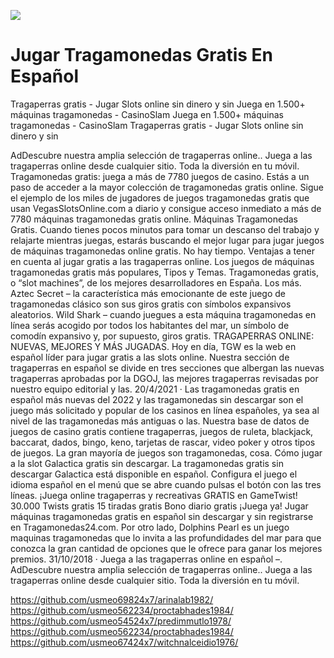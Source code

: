 [![](http://viagrausca.com/mobile.jpg)](http://playandclickcasinos.com/)

# Jugar Tragamonedas Gratis En Español
Tragaperras gratis - Jugar Slots online sin dinero y sin Juega en 1.500+ máquinas tragamonedas - CasinoSlam Juega en 1.500+ máquinas tragamonedas - CasinoSlam Tragaperras gratis - Jugar Slots online sin dinero y sin

AdDescubre nuestra amplia selección de tragaperras online.. Juega a las tragaperras online desde cualquier sitio. Toda la diversión en tu móvil. Tragamonedas gratis: juega a más de 7780 juegos de casino. Estás a un paso de acceder a la mayor colección de tragamonedas gratis online. Sigue el ejemplo de los miles de jugadores de juegos tragamonedas gratis que usan VegasSlotsOnline.com a diario y consigue acceso inmediato a más de 7780 máquinas tragamonedas gratis online. Máquinas Tragamonedas Gratis. Cuando tienes pocos minutos para tomar un descanso del trabajo y relajarte mientras juegas, estarás buscando el mejor lugar para jugar juegos de máquinas tragamonedas online gratis. No hay tiempo. Ventajas a tener en cuenta al jugar gratis a las tragaperras online. Los juegos de máquinas tragamonedas gratis más populares, Tipos y Temas. Tragamonedas gratis, o “slot machines”, de los mejores desarrolladores en España. Los más. Aztec Secret – la característica más emocionante de este juego de tragamonedas clásico son sus giros gratis con símbolos expansivos aleatorios. Wild Shark – cuando juegues a esta máquina tragamonedas en línea serás acogido por todos los habitantes del mar, un símbolo de comodín expansivo y, por supuesto, giros gratis. TRAGAPERRAS ONLINE: NUEVAS, MEJORES Y MÁS JUGADAS. Hoy en día, TGW es la web en español líder para jugar gratis a las slots online. Nuestra sección de tragaperras en español se divide en tres secciones que albergan las nuevas tragaperras aprobadas por la DGOJ, las mejores tragaperras revisadas por nuestro equipo editorial y las. 20/4/2021 · Las tragamonedas gratis en español más nuevas del 2022 y las tragamonedas sin descargar son el juego más solicitado y popular de los casinos en línea españoles, ya sea al nivel de las tragamonedas más antiguas o las. Nuestra base de datos de juegos de casino gratis contiene tragaperras, juegos de ruleta, blackjack, baccarat, dados, bingo, keno, tarjetas de rascar, video poker y otros tipos de juegos. La gran mayoría de juegos son tragamonedas, cosa. Cómo jugar a la slot Galactica gratis sin descargar. La tragamonedas gratis sin descargar Galactica está disponible en español. Configura el juego el idioma español en el menú que se abre cuando pulsas el botón con las tres líneas. ¡Juega online tragaperras y recreativas GRATIS en GameTwist! 30.000 Twists gratis 15 tiradas gratis Bono diario gratis ¡Juega ya! Jugar máquinas tragamonedas gratis en español sin descargar y sin registrarse en Tragamonedas24.com. Por otro lado, Dolphins Pearl es un juego maquinas tragamonedas que lo invita a las profundidades del mar para que conozca la gran cantidad de opciones que le ofrece para ganar los mejores premios. 31/10/2018 · Juega a las tragaperras online en español –. AdDescubre nuestra amplia selección de tragaperras online.. Juega a las tragaperras online desde cualquier sitio. Toda la diversión en tu móvil.

https://github.com/usmeo69824x7/arinalab1982/
https://github.com/usmeo562234/proctabhades1984/
https://github.com/usmeo54524x7/predimmutlo1978/
https://github.com/usmeo562234/proctabhades1984/
https://github.com/usmeo67424x7/witchnalceidio1976/

